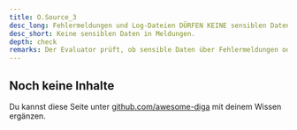 ```yaml
---
title: O.Source_3
desc_long: Fehlermeldungen und Log-Dateien DÜRFEN KEINE sensiblen Daten (z. B. User Identifier oder Session-IDs) enthalten.
desc_short: Keine sensiblen Daten in Meldungen.
depth: check
remarks: Der Evaluator prüft, ob sensible Daten über Fehlermeldungen oder Log-Dateien einsehbar werden.
---
```


## Noch keine Inhalte

Du kannst diese Seite unter [github.com/awesome-diga](https://github.com/awesome-diga/tr-faq) mit deinem Wissen ergänzen.

